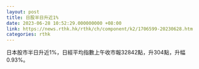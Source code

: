 ```yaml
---
layout: post
title: 日股半日升近1%
date: 2023-06-28 10:52:29.000000000 +08:00
link: https://news.rthk.hk/rthk/ch/component/k2/1706599-20230628.htm
categories: rthk
---
```


日本股市半日升近1%，日經平均指數上午收市報32842點，升304點，升幅0.93%。
